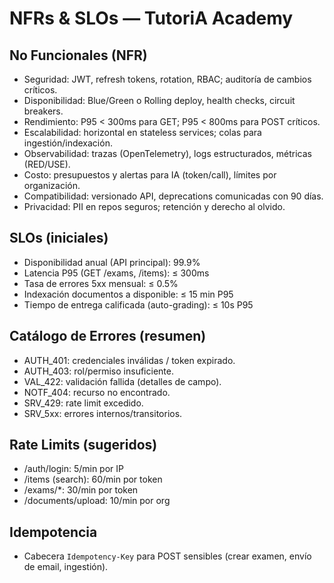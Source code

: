# NFRs & SLOs — TutoriA Academy

## No Funcionales (NFR)
- Seguridad: JWT, refresh tokens, rotation, RBAC; auditoría de cambios críticos.
- Disponibilidad: Blue/Green o Rolling deploy, health checks, circuit breakers.
- Rendimiento: P95 < 300ms para GET; P95 < 800ms para POST críticos.
- Escalabilidad: horizontal en stateless services; colas para ingestión/indexación.
- Observabilidad: trazas (OpenTelemetry), logs estructurados, métricas (RED/USE).
- Costo: presupuestos y alertas para IA (token/call), límites por organización.
- Compatibilidad: versionado API, deprecations comunicadas con 90 días.
- Privacidad: PII en repos seguros; retención y derecho al olvido.

## SLOs (iniciales)
- Disponibilidad anual (API principal): 99.9%
- Latencia P95 (GET /exams, /items): ≤ 300ms
- Tasa de errores 5xx mensual: ≤ 0.5%
- Indexación documentos a disponible: ≤ 15 min P95
- Tiempo de entrega calificada (auto-grading): ≤ 10s P95

## Catálogo de Errores (resumen)
- AUTH_401: credenciales inválidas / token expirado.
- AUTH_403: rol/permiso insuficiente.
- VAL_422: validación fallida (detalles de campo).
- NOTF_404: recurso no encontrado.
- SRV_429: rate limit excedido.
- SRV_5xx: errores internos/transitorios.

## Rate Limits (sugeridos)
- /auth/login: 5/min por IP
- /items (search): 60/min por token
- /exams/*: 30/min por token
- /documents/upload: 10/min por org

## Idempotencia
- Cabecera `Idempotency-Key` para POST sensibles (crear examen, envío de email, ingestión).